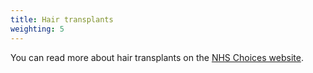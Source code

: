 ```yaml
---
title: Hair transplants
weighting: 5
---
```


You can read more about hair transplants on the [NHS Choices website](http://www.nhs.uk/Conditions/cosmetic-treatments-guide/Pages/hair-transplant.aspx).
